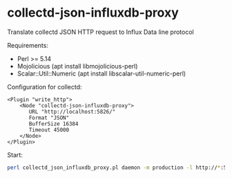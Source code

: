collectd-json-influxdb-proxy
============================

Translate collectd JSON HTTP request to Influx Data line protocol


Requirements:

* Perl >= 5.14
* Mojolicious (apt install libmojolicious-perl)
* Scalar::Util::Numeric (apt install libscalar-util-numeric-perl)


Configuration for collectd:

```
<Plugin "write_http">
    <Node "collectd-json-influxdb-proxy">
       URL "http://localhost:5826/"
       Format "JSON"
       BufferSize 16384
       Timeout 45000
    </Node>
</Plugin>
```


Start:

```sh
perl collectd_json_influxdb_proxy.pl daemon -m production -l http://*:5826
```
